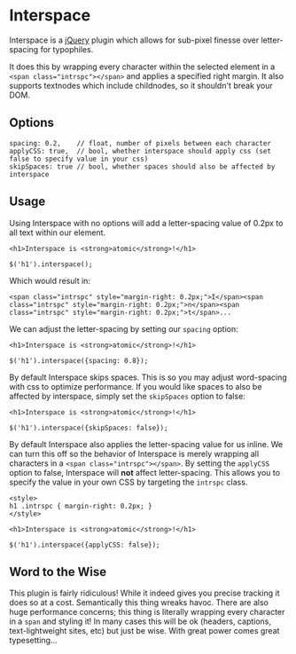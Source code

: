 Interspace
==========

Interspace is a [jQuery][1] plugin which allows for sub-pixel finesse over letter-spacing for typophiles.
  
It does this by wrapping every character within the selected element in a `<span class="intrspc"></span>` and applies a specified right margin. It also supports textnodes which include childnodes, so it shouldn't break your DOM.

Options
-------

    spacing: 0.2,    // float, number of pixels between each character
    applyCSS: true,  // bool, whether interspace should apply css (set false to specify value in your css)
    skipSpaces: true // bool, whether spaces should also be affected by interspace

Usage
-----

Using Interspace with no options will add a letter-spacing value of 0.2px to all text within our element.

    <h1>Interspace is <strong>atomic</strong>!</h1>

    $('h1').interspace();

Which would result in:

    <span class="intrspc" style="margin-right: 0.2px;">I</span><span class="intrspc" style="margin-right: 0.2px;">n</span><span class="intrspc" style="margin-right: 0.2px;">t</span>...

We can adjust the letter-spacing by setting our `spacing` option:

    <h1>Interspace is <strong>atomic</strong>!</h1>

    $('h1').interspace({spacing: 0.8});

By default Interspace skips spaces. This is so you may adjust word-spacing with css to optimize performance. If you would like spaces to also be affected by interspace, simply set the `skipSpaces` option to false:

    <h1>Interspace is <strong>atomic</strong>!</h1>

    $('h1').interspace({skipSpaces: false});

By default Interspace also applies the letter-spacing value for us inline. We can turn this off so the behavior of Interspace is merely wrapping all characters in a `<span class="intrspc"></span>`. By setting the `applyCSS` option to false, Interspace will **not** affect letter-spacing. This allows you to specify the value in your own CSS by targeting the `intrspc` class.

	<style>
	h1 .intrspc { margin-right: 0.2px; }
	</style>

    <h1>Interspace is <strong>atomic</strong>!</h1>

    $('h1').interspace({applyCSS: false});

Word to the Wise
----------------
This plugin is fairly ridiculous! While it indeed gives you precise tracking it does so at a cost. Semantically this thing wreaks havoc. There are also huge performance concerns; this thing is literally wrapping every character in a `span` and styling it! In many cases this will be ok (headers, captions, text-lightweight sites, etc) but just be wise. With great power comes great typesetting…

[1]:http://jquery.com/
